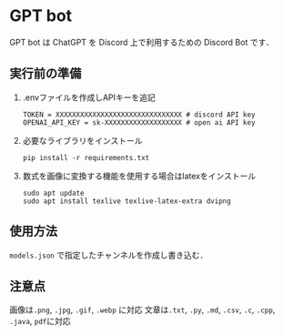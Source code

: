 GPT bot
=======
GPT bot は ChatGPT を Discord 上で利用するための Discord Bot です．

## 実行前の準備
1. .envファイルを作成しAPIキーを追記
    ```
    TOKEN = XXXXXXXXXXXXXXXXXXXXXXXXXXXXXXX # discord API key
    OPENAI_API_KEY = sk-XXXXXXXXXXXXXXXXXXX # open ai API key
    ```
2. 必要なライブラリをインストール  
    ```
    pip install -r requirements.txt
    ```
3. 数式を画像に変換する機能を使用する場合はlatexをインストール
    ```
    sudo apt update
    sudo apt install texlive texlive-latex-extra dvipng
    ```
## 使用方法
`models.json` で指定したチャンネルを作成し書き込む．

## 注意点
画像は`.png`, `.jpg`, `.gif`, `.webp` に対応
文章は`.txt`, `.py`, `.md`, `.csv`, `.c`, `.cpp`, `.java`, `pdf`に対応
